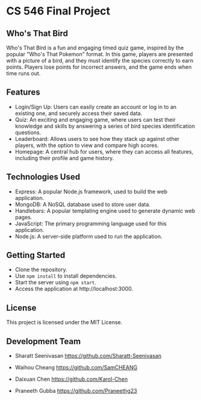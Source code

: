 # CS 546 Final Project
## Who's That Bird
Who's That Bird is a fun and engaging timed quiz game, inspired by the popular "Who's That Pokemon" format. In this game, players are presented with a picture of a bird, and they must identify the species correctly to earn points. Players lose points for incorrect answers, and the game ends when time runs out.

## Features
- Login/Sign Up: Users can easily create an account or log in to an existing one, and securely access their saved data.
- Quiz: An exciting and engaging game, where users can test their knowledge and skills by answering a series of bird species identification questions.
- Leaderboard: Allows users to see how they stack up against other players, with the option to view and compare high scores.
- Homepage: A central hub for users, where they can access all features, including their profile and game history.

## Technologies Used
- Express: A popular Node.js framework, used to build the web application.
- MongoDB: A NoSQL database used to store user data.
- Handlebars: A popular templating engine used to generate dynamic web pages.
- JavaScript: The primary programming language used for this application.
- Node.js: A server-side platform used to run the application.

## Getting Started
- Clone the repository.
- Use `npm install` to install dependencies.
- Start the server using `npm start`.
- Access the application at http://localhost:3000.

## License
This project is licensed under the MIT License.

## Development Team
- Sharatt Seenivasan
https://github.com/Sharatt-Seenivasan

- Waihou Cheang
https://github.com/SamCHEANG

- Daixuan Chen
https://github.com/Karol-Chen

- Praneeth Gubba
https://github.com/Praneethg23
